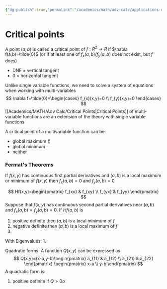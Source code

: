 ```yaml
---
{"dg-publish":true,"permalink":"/academics/math/adv-calc/applications-of-partial-derivatives/","created":"2024-10-30T13:05:06.796-04:00","updated":"2025-07-08T11:02:45.879-04:00"}
---
```


# Critical points 
A point $(a,b)$ is called a critical point of $f:R^2\to R$ if $\nabla f(a,b)=\tilde{0}$ (or if at least one of $f_{x}(a,b)/f_{y}(a,b)$ does not exist, but $f$ does)

- DNE = vertical tangent
- 0 = horizontal tangent

Unlike single variable functions, we need to solve a system of equations when working with multi-variables
$$
\nabla f=\tilde{0}=\begin{cases}
f_{x}(x,y)=0 \\
f_{y}(x,y)=0
\end{cases}
$$
[[Academics/MATH/Adv Calc/Critical Points\|Critical Points]] of multi-variable functions are an extension of the theory with single variable functions

A critical point of a multivariable function can be:
- global maximum ()
- global minimum
- neither

### Fermat's Theorems
If $f(x,y)$ has continuous first partial derivatives and $(a,b)$ is a local maximum or minimum of $f(x,y)$ then $f_{x}(a,b)=0$ and $f_{y}(a,b)=0$

$$
Hf(x,y)=\begin{pmatrix}
f_{xx}  & f_{xy} \\
f_{yx} & f_{yy}
\end{pmatrix}
$$
 Suppose that $f(x,y)$ has continuous second partial derivatives near $(a,b)$ and $f_{x}(a,b)=f_{y}(a,b)=0$. If $Hf(a,b)$ is
 1. positive definite then $(a,b)$ is a local minimum of $f$
 2. negative definite then $(a,b)$ is a local maximum of $f$
 3. 

With Eigenvalues:
1. 

Quadratic forms:
A function $Q(x,y)$ can be expressed as
$$
Q(x,y)=(x-a,y-b)\begin{pmatrix}
a_{11} & a_{12} \\
a_{21} & a_{22}
\end{pmatrix}
\begin{pmatrix}
x-a \\
y-b
\end{pmatrix}
$$
A quadratic form is:
1. positive definite if $Q>0o$
